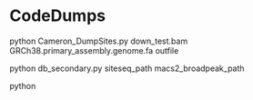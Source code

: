 # CodeDumps
python Cameron_DumpSites.py down_test.bam GRCh38.primary_assembly.genome.fa outfile




python db_secondary.py siteseq_path macs2_broadpeak_path


python 

